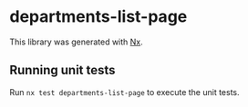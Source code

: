# departments-list-page

This library was generated with [Nx](https://nx.dev).

## Running unit tests

Run `nx test departments-list-page` to execute the unit tests.
